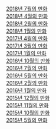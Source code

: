 <p>
  <a href="/cartoon/2018_07.html">2018년 7월의 만화</a><br/>
  <a href="/cartoon/2018_04.html">2018년 4월의 만화</a><br/>
  <a href="/cartoon/2018_02.html">2018년 2월의 만화</a><br/>
  <a href="/cartoon/2018_01.html">2018년 1월의 만화</a><br/>
  <a href="/cartoon/2017_04.html">2017년 4월의 만화</a><br/>
  <a href="/cartoon/2017_03.html">2017년 3월의 만화</a><br/>
  <a href="/cartoon/2017_01.html">2017년 1월의 만화</a><br/>
  <a href="/cartoon/2016_10.html">2016년 10월의 만화</a><br/>
  <a href="/cartoon/2016_07.html">2016년 7월의 만화</a><br/>
  <a href="/cartoon/2016_05.html">2016년 5월의 만화</a><br/>
  <a href="/cartoon/2016_02.html">2016년 2월의 만화</a><br/>
  <a href="/cartoon/2016_01.html">2016년 1월의 만화</a><br/>
  <a href="/cartoon/2015_12.html">2015년 12월의 만화</a><br/>
  <a href="/cartoon/2015_11.html">2015년 11월의 만화</a><br/>
  <a href="/cartoon/2015_10.html">2015년 10월의 만화</a><br/>
  <a href="/cartoon/2015_05/cartoon.html">2015년 5월의 만화</a><br/>
</p>
